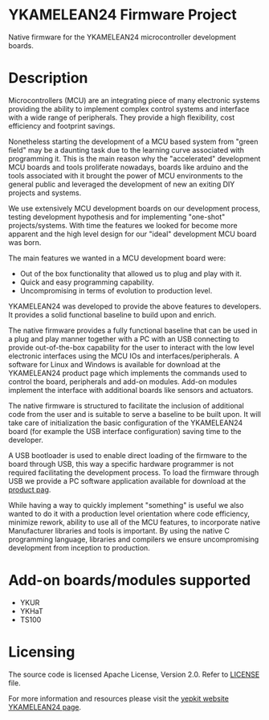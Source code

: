 # YKAMELEAN24 Firmware Project


Native firmware for the YKAMELEAN24 microcontroller development boards.


Description
===========


Microcontrollers (MCU) are an integrating piece of many electronic systems providing the ability to implement complex control systems and interface with a wide range of peripherals.
They provide a high flexibility, cost efficiency and footprint savings.

Nonetheless starting the development of a MCU based system from "green field" may be a daunting task due to the learning curve associated with programming it.
This is the main reason why the "accelerated" development MCU boards and tools proliferate nowadays, boards like arduino and the tools associated with it brought the power of MCU environments to the general public and leveraged the development of new an exiting DIY projects and systems.


We use extensively MCU development boards on our development process, testing development hypothesis and for implementing "one-shot" projects/systems.
With time the features we looked for become more apparent and the high level design for our "ideal" development MCU board was born.

The main features we wanted in a MCU development board were:
- Out of the box functionality that allowed us to plug and play with it.
- Quick and easy programming capability.
- Uncompromising in terms of evolution to production level.

YKAMELEAN24 was developed to provide the above features to developers.
It provides a solid functional baseline to build upon and enrich.

The native firmware provides a fully functional baseline that can be used in a plug and play manner together with a PC with an USB connecting to provide out-of-the-box capability for the user to interact with the low level electronic interfaces using the MCU IOs and interfaces/peripherals.
A software for Linux and Windows is available for download at the YKAMELEAN24 product page which implements the commands used to control the board, peripherals and add-on modules.
Add-on modules implement the interface with additional boards like sensors and actuators.

The native firmware is structured to facilitate the inclusion of additional code from the user and is suitable to serve a baseline to be built upon.
It will take care of initialization the basic configuration of the YKAMELEAN24 board (for example the USB interface configuration) saving time to the developer. 


A USB bootloader is used to enable direct loading of the firmware to the board through USB, this way a specific hardware programmer is not required facilitating the development process.
To load the firmware through USB we provide a PC software application available for download at the [product pag](https://www.yepkit.com/product/300105/YKAMELEAN24).


While having a way to quickly implement "something" is useful we also wanted to do it with a production level orientation where code efficiency, minimize rework, ability to use all of the MCU features, to incorporate native Manufacturer libraries and tools is important.
By using the native C programming language, libraries and compilers we ensure uncompromising development from inception to production.



Add-on boards/modules supported
===============================
- YKUR
- YKHaT
- TS100


Licensing
=========

The source code is licensed Apache License, Version 2.0. 
Refer to [LICENSE](LICENSE.md) file.





For more information and resources please visit the [yepkit website YKAMELEAN24 page](https://www.yepkit.com/product/300105/YKAMELEAN24).









